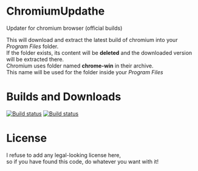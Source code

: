 # ChromiumUpdathe
Updater for chromium browser (official builds)

This will download and extract the latest build of chromium into your *Program Files* folder.  
If the folder exists, its content will be **deleted** and the downloaded version will be extracted there.  
Chromium uses folder named **chrome-win** in their archive.  
This name will be used for the folder inside your *Program Files*

# Builds and Downloads
[![Build status](https://ci.appveyor.com/api/projects/status/0hgmi1g80h44250w?svg=true)](https://ci.appveyor.com/project/xPucTu4/chromiumupdathe)
[![Build status](https://ci.appveyor.com/api/projects/status/0hgmi1g80h44250w?svg=true)](https://github.com/xPucTu4/ChromiumUpdathe/releases/latest)

# License
I refuse to add any legal-looking license here,  
so if you have found this code, do whatever you want with it!